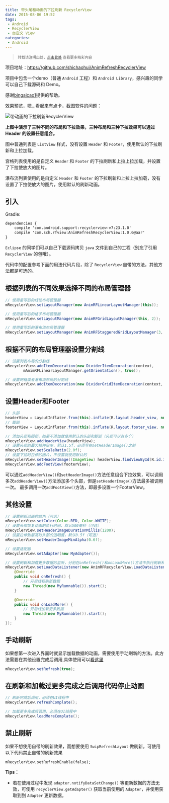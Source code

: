 ```yaml
---
title: 带头尾和动画的下拉刷新 RecyclerView
date: 2015-08-06 19:52
tags:
 - Android
 - RecyclerView
 - 自定义 View
categories:
 - Android
---
```


> <small>转载请注明出处，[点击此处](https://shichaohui.github.io/) 查看更多精彩内容</small>

项目地址：https://github.com/shichaohui/AnimRefreshRecyclerView

项目中包含一个demo（普通 `Android` 工程）和 `Android Library`，感兴趣的同学可以自己下载源码和 Demo。

感谢[bingaicao1](http://blog.csdn.net/bingaicao1)提供的帮助。

效果预览，嗯...看起来有点卡，截图软件的问题：

![带动画的下拉刷新RecyclerView](https://img-blog.csdn.net/20150808145428151)

**上图中演示了三种不同的布局和下拉效果，三种布局和三种下拉效果可以通过 Header 的设置任意组合。**

图中普通列表是 `ListView` 样式，没有设置 `Header` 和 `Footer`，使用默认的下拉刷新和上拉加载。

宫格列表使用的是自定义 `Header` 和 `Footer` 的下拉刷新和上拉上拉加载，并设置了下拉使放大的图片。

瀑布流列表使用的是自定义 `Header` 和 `Footer` 的下拉刷新和上拉上拉加载，没有设置了下拉使放大的图片，使用默认的刷新动画。

## 引入

Gradle:

```xml
dependencies {
    compile 'com.android.support:recyclerview-v7:23.1.0'
    compile 'com.sch.rfview:AnimRefreshRecyclerView:1.0.6@aar'
}
```

`Eclipse` 的同学们可以自己下载源码拷贝 `java` 文件到自己的工程（别忘了引用 `RecyclerView` 的包哦）。

代码中的配置参考下面的用法代码片段，除了 `RecyclerView` 自带的方法，其他方法都是可选的。

## 根据列表的不同效果选择不同的布局管理器

```java
// 使用重写后的线性布局管理器
mRecyclerView.setLayoutManager(new AnimRFLinearLayoutManager(this));

// 使用重写后的格子布局管理器
mRecyclerView.setLayoutManager(new AnimRFGridLayoutManager(this, 2));

// 使用重写后的瀑布流布局管理器
mRecyclerView.setLayoutManager(new AnimRFStaggeredGridLayoutManager(3, StaggeredGridLayoutManager.VERTICAL));
```

## 根据不同的布局管理器设置分割线

```java
// 设置列表布局的分割线
mRecyclerView.addItemDecoration(new DividerItemDecoration(context,
        mAnimRFLinearLayoutManager.getOrientation(), true));

// 设置网格或者瀑布流布局的分割线
mRecyclerView.addItemDecoration(new DividerGridItemDecoration(context, true));
```

## 设置Header和Footer

```java
// 头部
headerView = LayoutInflater.from(this).inflate(R.layout.header_view, null);
// 脚部
footerView = LayoutInflater.from(this).inflate(R.layout.footer_view, null);

// 添加头部和脚部，如果不添加就使用默认的头部和脚部（头部可以有多个）
mRecyclerView.addHeaderView(headerView);
// 设置头部的最大拉伸倍率，默认1.5f，必须写在setHeaderImage()之前
mRecyclerView.setScaleRatio(2.0f);
// 设置下拉时拉伸的图片，不设置就使用默认的
mRecyclerView.setHeaderImage((ImageView) headerView.findViewById(R.id.iv_hander));
mRecyclerView.addFootView(footerView);
```
可以通过`addHeaderView()`和`setHeaderImage()`方法任意组合下拉效果，可以调用多次`addHeaderView()`方法添加多个头部，但是`setHeaderImage()`方法最多被调用一次。
最多调用一次`addFootView()`方法，即最多设置一个FooterView。

## 其他设置

```java
// 设置刷新动画的颜色（可选）
mRecyclerView.setColor(Color.RED, Color.WHITE);
// 设置头部恢复动画的执行时间，默认500毫秒（可选）
mRecyclerView.setHeaderImageDurationMillis(1200);
// 设置拉伸到最高时头部的透明度，默认0.5f（可选）
mRecyclerView.setHeaderImageMinAlpha(0.6f);

// 设置适配器
mRecyclerView.setAdapter(new MyAdapter());

// 设置刷新和加载更多数据的监听，分别在onRefresh()和onLoadMore()方法中执行刷新和加载更多操作
mRecyclerView.setLoadDataListener(new AnimRFRecyclerView.LoadDataListener() {
    @Override
    public void onRefresh() {
	    // 开启线程刷新数据
        new Thread(new MyRunnable()).start();
    }

    @Override
    public void onLoadMore() {
	    // 开启线加载更多数据
        new Thread(new MyRunnable()).start();
    }
});
```

## 手动刷新

如果想第一次进入界面时就显示加载数据的动画，需要使用手动刷新的方法。此方法需要在其他设置完成后调用,具体使用可以[看这里](https://github.com/shichaohui/AnimRefreshRecyclerView/blob/master/app/src/main/java/com/sch/rfview/example/fragment/LinearFragment.java)

```java
mRecyclerView.setRefresh(true);
```

## 在刷新和加载过更多完成之后调用代码停止动画

```java
// 刷新完成后调用，必须在UI线程中
mRecyclerView.refreshComplate();

// 加载更多完成后调用，必须在UI线程中
mRecyclerView.loadMoreComplate();
```

## 禁止刷新

如果不想使用自带的刷新效果，而想要使用 `SwipRefreshLayout` 做刷新，可使用以下代码禁止自带的刷新效果

```
mRecyclerView.setRefreshEnable(false);
```

**Tips：**

* 若在使用过程中发现 `adapter.notifyDataSetChange()` 等更新数据的方法无效，可使用 `recyclerView.getAdapter()` 获取当前使用的 `Adapter`，并使用获取到到 `Adapter` 更新数据。
